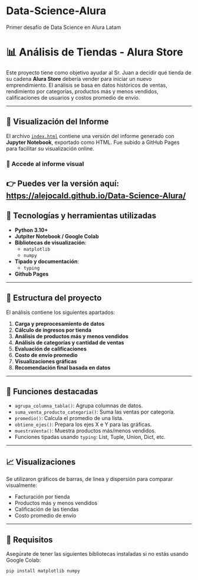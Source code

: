 # Data-Science-Alura
Primer desafío de Data Science en Alura Latam
# 📊 Análisis de Tiendas - Alura Store

Este proyecto tiene como objetivo ayudar al Sr. Juan a decidir qué tienda de su cadena **Alura Store** debería vender para iniciar un nuevo emprendimiento. El análisis se basa en datos históricos de ventas, rendimiento por categorías, productos más y menos vendidos, calificaciones de usuarios y costos promedio de envío.

---
## 📄 Visualización del Informe

El archivo [`index.html`](https://AlejoCald.github.io/Data-Science-Alura/index.html) contiene una versión del informe generado con **Jupyter Notebook**, exportado como HTML. Fue subido a GitHub Pages para facilitar su visualización online.

### 🔗 Accede al informe visual

👉 Puedes ver la versión aquí:  
https://alejocald.github.io/Data-Science-Alura/
---
## 🧠 Tecnologías y herramientas utilizadas

- **Python 3.10+**
- **Jutpiter Notebook / Google Colab**
- **Bibliotecas de visualización**:
  - `matplotlib`
  - `numpy`
- **Tipado y documentación**:
  - `typing`
- **Github Pages**

---

## 📁 Estructura del proyecto

El análisis contiene los siguientes apartados:

1. **Carga y preprocesamiento de datos**
2. **Cálculo de ingresos por tienda**
3. **Análisis de productos más y menos vendidos**
4. **Análisis de categorías y cantidad de ventas**
5. **Evaluación de calificaciones**
6. **Costo de envío promedio**
7. **Visualizaciones gráficas**
8. **Recomendación final basada en datos**

---

## 🧮 Funciones destacadas

- `agrupa_columna_tabla()`: Agrupa columnas de datos.
- `suma_venta_producto_categoria()`: Suma las ventas por categoría.
- `promedio()`: Calcula el promedio de una lista.
- `obtiene_ejes()`: Prepara los ejes X e Y para las gráficas.
- `muestraVenta()`: Muestra productos más/menos vendidos.
- Funciones tipadas usando `typing`: List, Tuple, Union, Dict, etc.

---

## 📈 Visualizaciones

Se utilizaron gráficos de barras, de linea y dispersión para comparar visualmente:

- Facturación por tienda
- Productos más y menos vendidos
- Calificación de las tiendas
- Costo promedio de envío

---

## 🧪 Requisitos

Asegúrate de tener las siguientes bibliotecas instaladas si no estás usando Google Colab:

```bash
pip install matplotlib numpy

